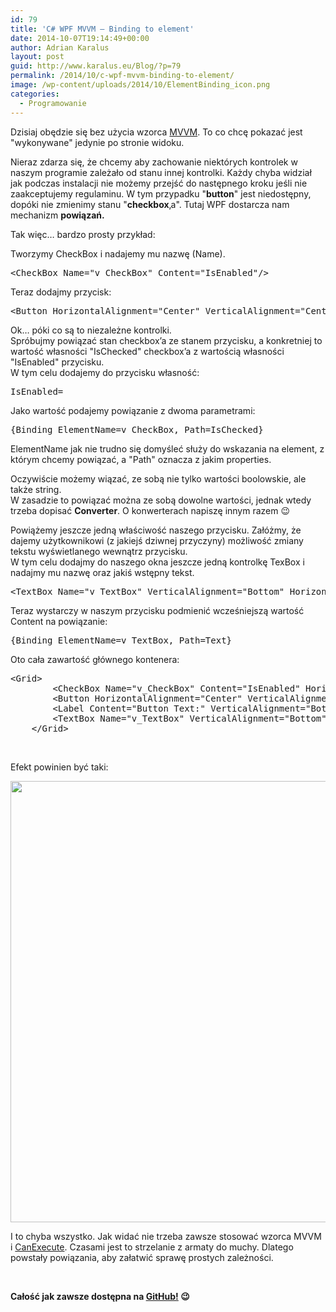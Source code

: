 ```yaml
---
id: 79
title: 'C# WPF MVVM – Binding to element'
date: 2014-10-07T19:14:49+00:00
author: Adrian Karalus
layout: post
guid: http://www.karalus.eu/Blog/?p=79
permalink: /2014/10/c-wpf-mvvm-binding-to-element/
image: /wp-content/uploads/2014/10/ElementBinding_icon.png
categories:
  - Programowanie
---
```

Dzisiaj obędzie się bez użycia wzorca <a href="http://www.karalus.eu/Blog/2014/08/c-wpf-mvvm-nowy-projekt-project-template/" target="_blank">MVVM</a>. To co chcę pokazać jest "wykonywane" jedynie po stronie widoku.  
<!--more-->

Nieraz zdarza się, że chcemy aby zachowanie niektórych kontrolek w naszym programie zależało od stanu innej kontrolki. Każdy chyba widział jak podczas instalacji nie możemy przejść do następnego kroku jeśli nie zaakceptujemy regulaminu. W tym przypadku "**button**" jest niedostępny, dopóki nie zmienimy stanu "**checkbox**‚a". Tutaj WPF dostarcza nam mechanizm **powiązań.**

Tak więc&#8230; bardzo prosty przykład:

Tworzymy CheckBox i nadajemy mu nazwę (Name).

<pre class="brush: xml; title: ; notranslate" title="">&lt;CheckBox Name="v_CheckBox" Content="IsEnabled"/&gt;
</pre>

Teraz dodajmy przycisk:

<pre class="brush: xml; title: ; notranslate" title="">&lt;Button HorizontalAlignment="Center" VerticalAlignment="Center" Content="Click!"/&gt;
</pre>

Ok&#8230; póki co są to niezależne kontrolki.  
Spróbujmy powiązać stan checkbox&#8217;a ze stanem przycisku, a konkretniej to wartość własności "IsChecked" checkbox&#8217;a z wartością własności "IsEnabled" przycisku.  
W tym celu dodajemy do przycisku własność:

<pre class="brush: xml; title: ; notranslate" title="">IsEnabled=
</pre>

Jako wartość podajemy powiązanie z dwoma parametrami:

<pre class="brush: xml; title: ; notranslate" title="">{Binding ElementName=v_CheckBox, Path=IsChecked}
</pre>

ElementName jak nie trudno się domyśleć służy do wskazania na element, z którym chcemy powiązać, a "Path" oznacza z jakim properties.

Oczywiście możemy wiązać, ze sobą nie tylko wartości boolowskie, ale także string.  
W zasadzie to powiązać można ze sobą dowolne wartości, jednak wtedy trzeba dopisać **Converter**. O konwerterach napiszę innym razem 😉

Powiążemy jeszcze jedną właściwość naszego przycisku. Załóżmy, że dajemy użytkownikowi (z jakiejś dziwnej przyczyny) możliwość zmiany tekstu wyświetlanego wewnątrz przycisku.  
W tym celu dodajmy do naszego okna jeszcze jedną kontrolkę TexBox i nadajmy mu nazwę oraz jakiś wstępny tekst.

<pre class="brush: xml; title: ; notranslate" title="">&lt;TextBox Name="v_TextBox" VerticalAlignment="Bottom" HorizontalAlignment="Right" Text="Click!" Height="20" Width="120" Background="LightGray"/&gt;
</pre>

Teraz wystarczy w naszym przycisku podmienić wcześniejszą wartość Content na powiązanie:

<pre class="brush: xml; title: ; notranslate" title="">{Binding ElementName=v_TextBox, Path=Text}
</pre>

Oto cała zawartość głównego kontenera:

<pre class="brush: xml; title: ; notranslate" title="">&lt;Grid&gt;
        &lt;CheckBox Name="v_CheckBox" Content="IsEnabled" HorizontalAlignment="Left" VerticalAlignment="Top"/&gt;
        &lt;Button HorizontalAlignment="Center" VerticalAlignment="Center" Content="{Binding ElementName=v_TextBox, Path=Text}" IsEnabled="{Binding ElementName=v_CheckBox, Path=IsChecked}"/&gt;
        &lt;Label Content="Button Text:" VerticalAlignment="Bottom" HorizontalAlignment="Right" Margin="0,0,120,0"/&gt;
        &lt;TextBox Name="v_TextBox" VerticalAlignment="Bottom" HorizontalAlignment="Right" Text="Click!" Height="20" Width="120" Background="LightGray"/&gt;
    &lt;/Grid&gt;
</pre>

&nbsp;

Efekt powinien być taki:

[<img class="alignnone wp-image-80 size-full" src="https://i0.wp.com/www.karalus.eu/wp-content/uploads/2014/10/ElementBinding.png?resize=1053%2C706" alt="" width="1053" height="706" srcset="https://i0.wp.com/www.karalus.eu/wp-content/uploads/2014/10/ElementBinding.png?w=1053 1053w, https://i0.wp.com/www.karalus.eu/wp-content/uploads/2014/10/ElementBinding.png?resize=300%2C201 300w, https://i0.wp.com/www.karalus.eu/wp-content/uploads/2014/10/ElementBinding.png?resize=1024%2C686 1024w" sizes="(max-width: 1000px) 100vw, 1000px" data-recalc-dims="1" />](https://i0.wp.com/www.karalus.eu/wp-content/uploads/2014/10/ElementBinding.png)

I to chyba wszystko. Jak widać nie trzeba zawsze stosować wzorca MVVM i <a href="http://www.karalus.eu/Blog/2014/10/c-wpf-mvvm-delegatecommand/" target="_blank">CanExecute</a>. Czasami jest to strzelanie z armaty do muchy. Dlatego powstały powiązania, aby załatwić sprawę prostych zależności.

&nbsp;

**Całość jak zawsze dostępna na <a href="https://github.com/RamzesBlog/ElementBinding" target="_blank">GitHub!</a> 😉**